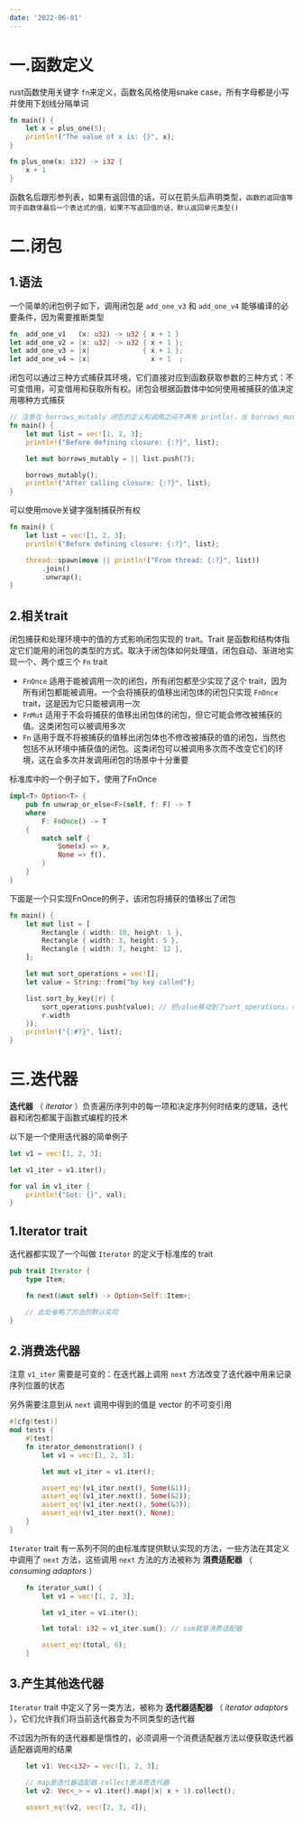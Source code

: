 ```yaml
---
date: '2022-06-01'
---
```

# 一.函数定义

rust函数使用关键字 `fn`来定义，函数名风格使用snake case，所有字母都是小写并使用下划线分隔单词

```rust
fn main() {
    let x = plus_one(5);
    println!("The value of x is: {}", x);
}

fn plus_one(x: i32) -> i32 {
    x + 1
}
```

函数名后跟形参列表，如果有返回值的话，可以在箭头后声明类型，`函数的返回值等同于函数体最后一个表达式的值，如果不写返回值的话，默认返回单元类型()`

# 二.闭包

## 1.语法

一个简单的闭包例子如下，调用闭包是 `add_one_v3` 和 `add_one_v4` 能够编译的必要条件，因为需要推断类型

```rust
fn  add_one_v1   (x: u32) -> u32 { x + 1 }
let add_one_v2 = |x: u32| -> u32 { x + 1 };
let add_one_v3 = |x|             { x + 1 };
let add_one_v4 = |x|               x + 1  ;
```

闭包可以通过三种方式捕获其环境，它们直接对应到函数获取参数的三种方式：不可变借用，可变借用和获取所有权。闭包会根据函数体中如何使用被捕获的值决定用哪种方式捕获

```rust
// 注意在 borrows_mutably 闭包的定义和调用之间不再有 println!，当 borrows_mutably 定义时，它捕获了 list 的可变引用
fn main() {
    let mut list = vec![1, 2, 3];
    println!("Before defining closure: {:?}", list);

    let mut borrows_mutably = || list.push(7);

    borrows_mutably();
    println!("After calling closure: {:?}", list);
}
```

可以使用move关键字强制捕获所有权

```rust
fn main() {
    let list = vec![1, 2, 3];
    println!("Before defining closure: {:?}", list);

    thread::spawn(move || println!("From thread: {:?}", list))
        .join()
        .unwrap();
}
```

## 2.相关trait

闭包捕获和处理环境中的值的方式影响闭包实现的 trait。Trait 是函数和结构体指定它们能用的闭包的类型的方式。取决于闭包体如何处理值，闭包自动、渐进地实现一个、两个或三个 `Fn` trait

- `FnOnce` 适用于能被调用一次的闭包，所有闭包都至少实现了这个 trait，因为所有闭包都能被调用。一个会将捕获的值移出闭包体的闭包只实现 `FnOnce` trait，这是因为它只能被调用一次
- `FnMut` 适用于不会将捕获的值移出闭包体的闭包，但它可能会修改被捕获的值。这类闭包可以被调用多次
- `Fn` 适用于既不将被捕获的值移出闭包体也不修改被捕获的值的闭包，当然也包括不从环境中捕获值的闭包。这类闭包可以被调用多次而不改变它们的环境，这在会多次并发调用闭包的场景中十分重要

标准库中的一个例子如下，使用了FnOnce

```rust
impl<T> Option<T> {
    pub fn unwrap_or_else<F>(self, f: F) -> T
    where
        F: FnOnce() -> T
    {
        match self {
            Some(x) => x,
            None => f(),
        }
    }
}
```

下面是一个只实现FnOnce的例子，该闭包将捕获的值移出了闭包

```rust
fn main() {
    let mut list = [
        Rectangle { width: 10, height: 1 },
        Rectangle { width: 3, height: 5 },
        Rectangle { width: 7, height: 12 },
    ];

    let mut sort_operations = vec![];
    let value = String::from("by key called");

    list.sort_by_key(|r| {
        sort_operations.push(value); // 把value移动到了sort_operations，所以该闭包只能调用一次
        r.width
    });
    println!("{:#?}", list);
}
```

# 三.迭代器

**迭代器** （ *iterator* ）负责遍历序列中的每一项和决定序列何时结束的逻辑，迭代器和闭包都属于函数式编程的技术

以下是一个使用迭代器的简单例子

```rust
let v1 = vec![1, 2, 3];

let v1_iter = v1.iter();

for val in v1_iter {
    println!("Got: {}", val);
}
```

## 1.Iterator trait

迭代器都实现了一个叫做 `Iterator` 的定义于标准库的 trait

```rust
pub trait Iterator {
    type Item;

    fn next(&mut self) -> Option<Self::Item>;

    // 此处省略了方法的默认实现
}
```

## 2.消费迭代器

注意 `v1_iter` 需要是可变的：在迭代器上调用 `next` 方法改变了迭代器中用来记录序列位置的状态

另外需要注意到从 `next` 调用中得到的值是 vector 的不可变引用

```rust
#[cfg(test)]
mod tests {
    #[test]
    fn iterator_demonstration() {
        let v1 = vec![1, 2, 3];

        let mut v1_iter = v1.iter();

        assert_eq!(v1_iter.next(), Some(&1));
        assert_eq!(v1_iter.next(), Some(&2));
        assert_eq!(v1_iter.next(), Some(&3));
        assert_eq!(v1_iter.next(), None);
    }
}

```

`Iterator` trait 有一系列不同的由标准库提供默认实现的方法，一些方法在其定义中调用了 `next` 方法，这些调用 `next` 方法的方法被称为  **消费适配器** （ *consuming adaptors* ）

```rust
    fn iterator_sum() {
        let v1 = vec![1, 2, 3];

        let v1_iter = v1.iter();

        let total: i32 = v1_iter.sum(); // sum就是消费适配器

        assert_eq!(total, 6);
    }
```

## 3.产生其他迭代器

`Iterator` trait 中定义了另一类方法，被称为  **迭代器适配器** （ *iterator adaptors* ），它们允许我们将当前迭代器变为不同类型的迭代器

不过因为所有的迭代器都是惰性的，必须调用一个消费适配器方法以便获取迭代器适配器调用的结果

```rust
    let v1: Vec<i32> = vec![1, 2, 3];

    // map是迭代器适配器 collect是消费迭代器
    let v2: Vec<_> = v1.iter().map(|x| x + 1).collect();

    assert_eq!(v2, vec![2, 3, 4]);
```

